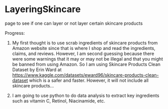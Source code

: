 # LayeringSkincare
page to see if one can layer or not layer certain skincare products


Progress:
1. My first thought is to use scrab ingredients of skincare products from Amazon website since that is where I shop and read the ingredients, claims, and reviews. However, I am second guessing because there were some warnings that it may or may not be illegal and that you might be banned from using Amazon. So I am using Skincare Products Clean Dataset by Erin Ward at https://www.kaggle.com/datasets/eward96/skincare-products-clean-dataset which is a safer and faster. However, it will not include all skincare products...

2. I am going to use python to do data analysis to extract key ingredients such as vitamin C, Retinol, Niacinamide, etc.  
